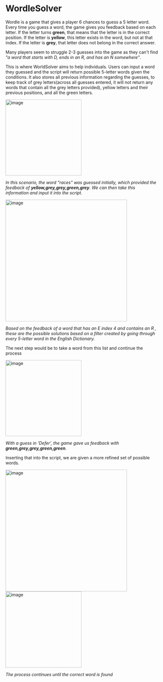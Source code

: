 # WordleSolver

Wordle is a game that gives a player 6 chances to guess a 5 letter word. Every time you guess a word, the game gives you feedback based on each letter. If the letter turns **green**, that means that the letter is in the correct position. If the letter is **yellow**, this letter exists in the word, but not at that index. If the letter is **grey**, that letter does not belong in the correct answer.

Many players seem to struggle 2-3 guesses into the game as they can't find _"a word that starts with D, ends in an R, and has an N somewhere"_.

This is where WorldSolver aims to help individuals. Users can input a word they guessed and the script will return possible 5-letter words given the conditions. It also stores all previous information regarding the guesses, to keep track of grey letters(across all guesses entered, it will not return any words that contain all the grey letters provided), yellow letters and their previous positions, and all the green letters.

<img width="250" alt="image" src="https://github.com/Tahsin21/WordleSolver/assets/22527648/8ceebbc1-59c9-484d-bd31-17a22a039c5a">

_In this scenario, the word "races" was guessed initially, which provided the feedback of **yellow,grey,grey,green,grey**. We can then take this information and input it into the script._

<img width="400" alt="image" src="https://github.com/Tahsin21/WordleSolver/assets/22527648/f87885f6-77fb-4c6b-a3e0-356b35686d0d">

_Based on the feedback of a word that has an _E_ index 4 and contains an _R_ , these are the possible solutions based on a filter created by going through every 5-letter word in the English Dictionary._

The next step would be to take a word from this list and continue the process

<img width="250" alt="image" src="https://github.com/Tahsin21/WordleSolver/assets/22527648/954d6008-49d3-425c-ab1e-a8f1d2e1df91">

_With a guess in 'Defer', the game gave us feedback with **green,grey,grey,green,green**._

Inserting that into the script, we are given a more refined set of possible words.

<img width="400" alt="image" src="https://github.com/Tahsin21/WordleSolver/assets/22527648/5f2b70c5-693d-4f76-adf7-a40e90c56753">

<img width="250" alt="image" src="https://github.com/Tahsin21/WordleSolver/assets/22527648/4a71b694-da4f-4aef-8982-20790ac5ca0f">

_The process continues until the correct word is found_








